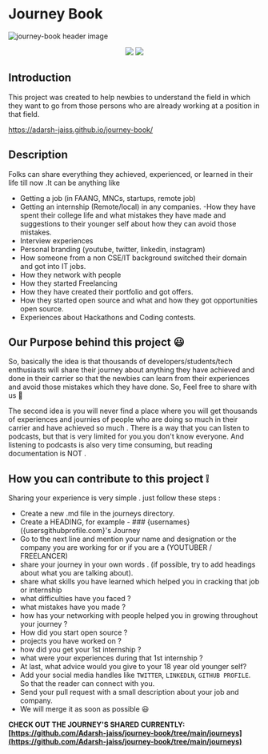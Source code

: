 # Journey Book

![journey-book header image](https://socialify.git.ci/Adarsh-jaiss/journey-book/image?description=1&font=Inter&forks=1&issues=1&logo=https%3A%2F%2Fcdn2.iconfinder.com%2Fdata%2Ficons%2Fgeest-travel-kit%2F128%2Ftravel_journey-13-512.png&name=1&pattern=Solid&pulls=1&stargazers=1&theme=Dark)

<div align="center">
<img src="https://img.shields.io/badge/License-MIT-yellow.svg" />
<img src="https://github-size-badge.herokuapp.com/Adarsh-jaiss/journey-book.svg" />
  <a href="https://github.com/Adarsh-jaiss/journey-book"></a>
</div>

## Introduction

This project was created to help newbies to understand the field in which they want to go from those persons who are already working at a position in that field.

https://adarsh-jaiss.github.io/journey-book/
## Description

Folks can share everything they achieved, experienced, or learned in their life till now .It can be anything like

- Getting a job (in FAANG, MNCs, startups, remote job)
- Getting an internship (Remote/local) in any companies.
  -How they have spent their college life and what mistakes they have made and suggestions to their younger self about how they can avoid those mistakes.
- Interview experiences
- Personal branding (youtube, twitter, linkedin, instagram)
- How someone from a non CSE/IT background switched their domain and got into IT jobs.
- How they network with people
- How they started Freelancing
- How they have created their portfolio and got offers.
- How they started open source and what and how they got opportunities open source.
- Experiences about Hackathons and Coding contests.

## Our Purpose behind this project :smiley:

So, basically the idea is that thousands of developers/students/tech enthusiasts will share their journey about anything they have achieved and done in their carrier so that the newbies can learn from their experiences and avoid those mistakes which they have done. So, Feel free to share with us 🙂

The second idea is you will never find a place where you will get thousands of experiences and journies of people who are doing so much in their carrier and have achieved so much . There is a way that you can listen to podcasts, but that is very limited for you.you don't know everyone. And listening to podcasts is also very time consuming, but reading documentation is NOT .

## How you can contribute to this project :grey_exclamation:

Sharing your experience is very simple . just follow these steps :

- Create a new .md file in the journeys directory.
- Create a HEADING, for example - ### {usernames}({usersgithubprofile.com}'s Journey
- Go to the next line and mention your name and designation or the company you are working for or if you are a (YOUTUBER / FREELANCER)
- share your journey in your own words . (if possible, try to add headings about what you are talking about).
- share what skills you have learned which helped you in cracking that job or internship
- what difficulties have you faced ?
- what mistakes have you made ?
- how has your networking with people helped you in growing throughout your journey ?
- How did you start open source ?
- projects you have worked on ?
- how did you get your 1st internship ?
- what were your experiences during that 1st internship ?
- At last, what advice would you give to your 18 year old younger self?
- Add your social media handles like `TWITTER`, `LINKEDLN`, `GITHUB PROFILE`. So that the reader can connect with you.
- Send your pull request with a small description about your job and company.
- We will merge it as soon as possible :smiley:
  
**CHECK OUT THE JOURNEY'S SHARED CURRENTLY: [https://github.com/Adarsh-jaiss/journey-book/tree/main/journeys](https://github.com/Adarsh-jaiss/journey-book/tree/main/journeys)**
